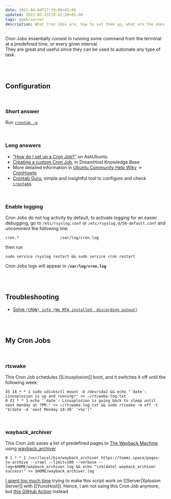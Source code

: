 ```yaml
---
date: 2021-04-04T17:19:08+02:00
updated: 2022-02-23T19:42:20+01:00
tags: geek/server
description: What Cron Jobs are, how to set them up, what are the ones I use
---
```

Cron Jobs essentially consist in running some command from the terminal at a predefined time, or every given interval.  
They are great and useful since they can be used to automate any type of task.

<br>
<br>

## Configuration

<br>

### Short answer

Run [`crontab -e`][crontab]

<br>

### Long answers

- [<q>How do I set up a Cron Job?</q>](https://askubuntu.com/questions/2368/how-do-i-set-up-a-cron-job 'How do I set up a Cron Job? - AskUbuntu') on AskUbuntu
- [Creating a custom Cron Job](https://help.dreamhost.com/hc/en-us/articles/215767047-Creating-a-custom-Cron-Job 'Creating a custom Cron Job'), in DreamHost Knowledge Base
- More detailed information in [Ubuntu Community Help Wiky](https://help.ubuntu.com/community 'Ubuntu Community Help Wik') &rarr; [CronHowto](https://help.ubuntu.com/community/CronHowto 'CronHowto in Ubuntu Community Help Wiki')
- [Crontab Guru](https://crontab.guru 'Crontab Guru'), simple and insightful tool to configure and check [`crontab`s][crontab].

<br>

### Enable logging

Cron Jobs do not log activity by default, to activate logging for an easier debugging, go to `/etc/rsyslog.conf` or `/etc/rsyslog.d/50-default.conf` and uncomment the following line:

```shellsession
cron.*					/var/log/cron.log
```

then run

```shellsession
sudo service rsyslog restart && sudo service cron restart
```

Cron Jobs logs will appear in **`/var/log/cron.log`**

<br>
<br>

## Troubleshooting

- [Solve `(CRON) info (No MTA installed, discarding output)`](https://askubuntu.com/questions/222512/cron-info-no-mta-installed-discarding-output-error-in-the-syslog '“(CRON) info (No MTA installed, discarding output)” error in the syslog')

<br>
<br>

## My Cron Jobs
<br>

### rtcwake

This Cron Job schedules [[Linuxplosion]] boot, and it switches it off until the following week.

```shell
35 18 * * 1 sudo udisksctl mount -b /dev/sda2 && echo "`date`: Linuxplosion is up and running!" >> ~/rtcwake-log.txt
0 21 * * 1 echo "`date`: Linuxplosion is going back to sleep until next monday at 7PM." >> ~/rtcwake-log.txt && sudo rtcwake -m off -t "$(date -d 'next Monday 18:30' '+%s')"
```

<br>

### wayback_archiver

This Cron Job saves a list of predefined pages to [The Wayback Machine](https://web.archive.org 'The Wayback Machine') using [wayback_archiver](https://github.com/buren/wayback_archiver 'wayback_archiver')

```shell
0 1 * * 1 /usr/local/bin/wayback_archiver https://tommi.space/pages-to-archive --crawl --limit=100 --verbose --log=$HOME/wayback_archiver.log && echo "\n$(date) wayback_archiver success!" >> $HOME/wayback_archiver.log
```

<div class='red box'>
	<a href='https://github.com/buren/wayback_archiver/issues/46' target='_blank' title='The issue I opened for this script not working'>I spent too much time</a> trying to make this script work on [[Server|Xplosion Server]] with [[YunoHost]]. Hence, I am not using this Cron Job anymore, but <a href='https://github.com/marketplace/actions/wayback-machine' target='_blank' title='“Wayback Machine„ GitHub Action'>this GitHub Action</a> instead
</div>

[crontab]: https://man.cx/crontab 'crontab’s man page'